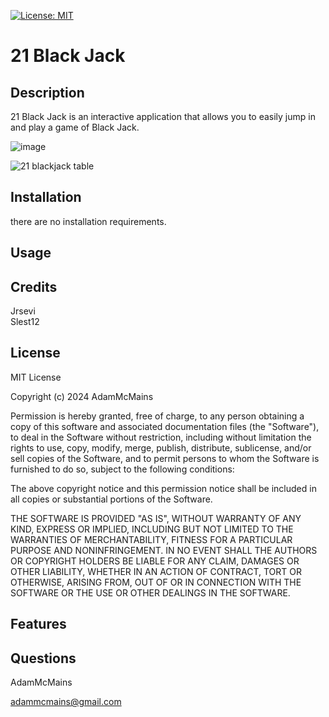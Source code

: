 [![License: MIT](https://img.shields.io/badge/License-MIT-yellow.svg)](https://opensource.org/licenses/MIT)
# 21 Black Jack

## Description

21 Black Jack is an interactive application that allows you to easily jump in and play a game of Black Jack.

![image](https://github.com/AdamMcMains/21-Black-Jack/assets/148840663/5a1fbd02-aed8-4723-a733-7bf5af685757)

![21 blackjack table](https://github.com/AdamMcMains/21-Black-Jack/assets/148840663/8161c1f4-b61e-41db-a51e-93ec955a91bf)

## Installation

there are no installation requirements. 

## Usage

## Credits

 Jrsevi  
 Slest12  

## License

MIT License

Copyright (c) 2024 AdamMcMains

Permission is hereby granted, free of charge, to any person obtaining a copy
of this software and associated documentation files (the "Software"), to deal
in the Software without restriction, including without limitation the rights
to use, copy, modify, merge, publish, distribute, sublicense, and/or sell
copies of the Software, and to permit persons to whom the Software is
furnished to do so, subject to the following conditions:

The above copyright notice and this permission notice shall be included in all
copies or substantial portions of the Software.

THE SOFTWARE IS PROVIDED "AS IS", WITHOUT WARRANTY OF ANY KIND, EXPRESS OR
IMPLIED, INCLUDING BUT NOT LIMITED TO THE WARRANTIES OF MERCHANTABILITY,
FITNESS FOR A PARTICULAR PURPOSE AND NONINFRINGEMENT. IN NO EVENT SHALL THE
AUTHORS OR COPYRIGHT HOLDERS BE LIABLE FOR ANY CLAIM, DAMAGES OR OTHER
LIABILITY, WHETHER IN AN ACTION OF CONTRACT, TORT OR OTHERWISE, ARISING FROM,
OUT OF OR IN CONNECTION WITH THE SOFTWARE OR THE USE OR OTHER DEALINGS IN THE
SOFTWARE.

## Features

## Questions

AdamMcMains

adammcmains@gmail.com
